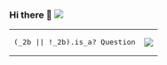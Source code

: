 ### Hi there 👋 <a title="" target="_blank" href="https://github.com/DeathKing/DeathKing"><img src="https://hits.b3log.org/DeathKing/DeathKing.svg"></a>


<table>
<tbody>
  <tr>
    <td>
<pre class="rich-diff-level-zero" style="user-select: auto;"><span class="pl-kos rich-diff-level-one" style="user-select: auto;">(</span><span class="pl-en rich-diff-level-one" style="user-select: auto;">_2b</span> || !<span class="pl-en rich-diff-level-one" style="user-select: auto;">_2b</span><span class="pl-kos rich-diff-level-one" style="user-select: auto;">)</span><span class="pl-kos rich-diff-level-one" style="user-select: auto;">.</span><span class="pl-en rich-diff-level-one" style="user-select: auto;">is_a?</span> <span class="pl-v rich-diff-level-one" style="user-select: auto;">Question</span></pre>
    </td>
    <td>
      <img src="https://github-readme-stats.vercel.app/api?username=DeathKing&show_icons=true">
    </td>
  </tr>
  </tbody>
</table>





<!--
**DeathKing/DeathKing** is a ✨ _special_ ✨ repository because its `README.md` (this file) appears on your GitHub profile.

Here are some ideas to get you started:

- 🔭 I’m currently working on ...
- 🌱 I’m currently learning ...
- 👯 I’m looking to collaborate on ...
- 🤔 I’m looking for help with ...
- 💬 Ask me about ...
- 📫 How to reach me: ...
- 😄 Pronouns: ...
- ⚡ Fun fact: ...
-->
